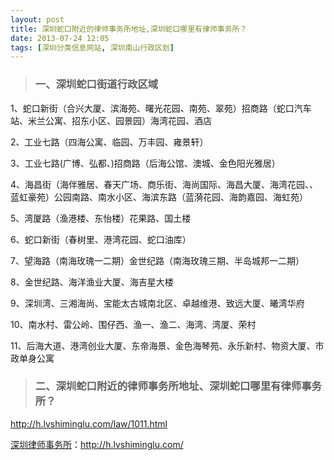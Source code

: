 ```yaml
---
layout: post
title: 深圳蛇口附近的律师事务所地址,深圳蛇口哪里有律师事务所？
date: 2013-07-24 12:05
tags: [深圳分类信息网站, 深圳南山行政区划]
---
```

<blockquote>
<h3>一、深圳蛇口街道行政区域</h3>
</blockquote>
1、蛇口新街（合兴大厦、滨海苑、曙光花园、南苑、翠苑）招商路（蛇口汽车站、米兰公寓、招东小区、园景园）海湾花园、酒店

2、工业七路（四海公寓、临园、万丰园、雍景轩）

3、工业七路(广博、弘都、)招商路（后海公馆、澳城、金色阳光雅居）

4、海昌街（海伴雅居、春天广场、商乐街、海尚国际、海昌大厦、海湾花园、、蓝虹豪苑）公园南路、南水小区、海滨东路（蓝漪花园、海韵嘉园、海虹苑）

5、湾厦路（渔港楼、东怡楼）花果路、国土楼

6、蛇口新街（春树里、港湾花园、蛇口油库）

7、望海路（南海玫瑰一二期）金世纪路（南海玫瑰三期、半岛城邦一二期）

8、金世纪路、海洋渔业大厦、海吉星大楼

9、深圳湾、三湘海尚、宝能太古城南北区、卓越维港、致远大厦、曦湾华府

10、南水村、雷公岭、围仔西、渔一、渔二、海湾、湾厦、荣村

11、后海大道、港湾创业大厦、东帝海景、金色海琴苑、永乐新村、物资大厦、市政单身公寓
<blockquote>
<h3>二、深圳蛇口附近的律师事务所地址、深圳蛇口哪里有律师事务所？</h3>
</blockquote>
<a href="http://h.lvshiminglu.com/law/1011.html">http://h.lvshiminglu.com/law/1011.html</a>


<a href="http://h.lvshiminglu.com/">深圳律师事务所</a>：<a href="http://h.lvshiminglu.com/">http://h.lvshiminglu.com/</a>

